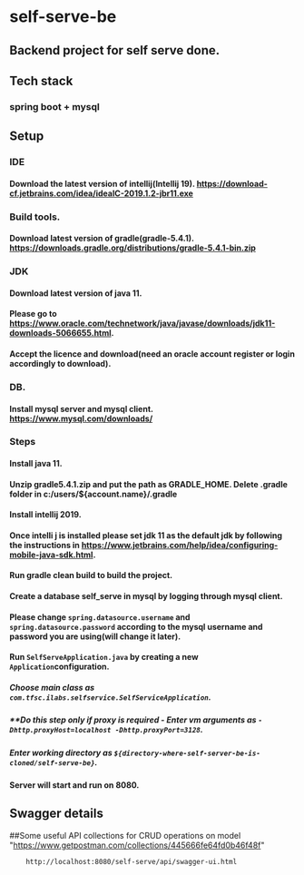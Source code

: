 # self-serve-be

## Backend project for self serve done.

## Tech stack

### spring boot + mysql


## Setup

### IDE

#### Download the latest version of intellij(Intellij 19). https://download-cf.jetbrains.com/idea/ideaIC-2019.1.2-jbr11.exe

### Build tools.

#### Download latest version of gradle(gradle-5.4.1). https://downloads.gradle.org/distributions/gradle-5.4.1-bin.zip

### JDK

#### Download latest version of java 11.
#### Please go to https://www.oracle.com/technetwork/java/javase/downloads/jdk11-downloads-5066655.html.
#### Accept the licence and download(need an oracle account register or login accordingly to download).

### DB.

#### Install mysql server and mysql client. https://www.mysql.com/downloads/

### Steps

#### Install java 11.
#### Unzip gradle5.4.1.zip and put the path as GRADLE_HOME. Delete .gradle folder in c:/users/${account.name}/.gradle
#### Install intellij 2019.
#### Once intelli j is installed please set jdk 11 as the default jdk by following the instructions in https://www.jetbrains.com/help/idea/configuring-mobile-java-sdk.html.
#### Run gradle clean build to build the project.
#### Create a database self_serve in mysql by logging through mysql client.
#### Please change ```spring.datasource.username``` and ```spring.datasource.password``` according to the mysql username and password you are using(will change it later).
#### Run ```SelfServeApplication.java``` by creating a new ```Application```configuration.
##### Choose main class as ```com.tfsc.ilabs.selfservice.SelfServiceApplication```.
##### **Do this step only if proxy is required - Enter vm arguments as ```-Dhttp.proxyHost=localhost -Dhttp.proxyPort=3128```.
##### Enter working directory as ```${directory-where-self-server-be-is-cloned/self-serve-be}```.
#### Server will start and run on 8080.


## Swagger details

##Some useful API collections for CRUD operations on model "https://www.getpostman.com/collections/445666fe64fd0b46f48f"

```
    http://localhost:8080/self-serve/api/swagger-ui.html
```
